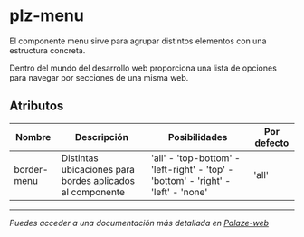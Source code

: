 # plz-menu

El componente menu sirve para agrupar distintos elementos con una estructura concreta.

Dentro del mundo del desarrollo web proporciona una lista de opciones para navegar por secciones de una misma web.

## Atributos

| Nombre      | Descripción                                               | Posibilidades                                                     | Por defecto |
| ----------- | --------------------------------------------------------- | ----------------------------------------------------------------- | ----------- |
| border-menu | Distintas ubicaciones para bordes aplicados al componente | 'all' - 'top-bottom' - 'left-right' - 'top' - 'bottom' - 'right' - 'left' - 'none' | 'all'       |

--------------------------------------------------------------------------------------------------------------

*Puedes acceder a una documentación más detallada en [Palaze-web](https://palaze-pablodiazjorge.netlify.app/)*